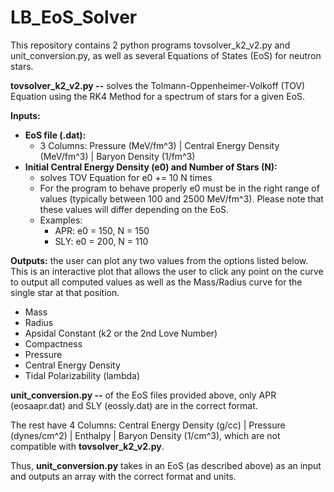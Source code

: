 # LB_EoS_Solver

This repository contains 2 python programs tovsolver_k2_v2.py and unit_conversion.py, as well as several Equations of States (EoS) for neutron stars. 

**tovsolver_k2_v2.py --** solves the Tolmann-Oppenheimer-Volkoff (TOV) Equation using the RK4 Method for a spectrum of stars for a given EoS. 

**Inputs:**
  - **EoS file (.dat):**
    - 3 Columns: Pressure (MeV/fm^3) | Central Energy Density (MeV/fm^3) | Baryon Density (1/fm^3)
  - **Initial Central Energy Density (e0) and Number of Stars (N):**
    - solves TOV Equation for e0 += 10 N times
    - For the program to behave properly e0 must be in the right range of values (typically between 100 and 2500 MeV/fm^3). Please note that these values will differ depending on the EoS.
    - Examples:  
      - APR: e0 = 150, N = 150
      - SLY: e0 = 200, N = 110

**Outputs:** the user can plot any two values from the options listed below. This is an interactive plot that allows the user to click any point on the curve to output all computed values as well as the Mass/Radius curve for the single star at that position. 
  - Mass
  - Radius
  - Apsidal Constant (k2 or the 2nd Love Number)
  - Compactness 
  - Pressure
  - Central Energy Density
  - Tidal Polarizability (lambda)


**unit_conversion.py --** of the EoS files provided above, only APR (eosaapr.dat) and SLY (eossly.dat) are in the correct format. 

The rest have 4 Columns: Central Energy Density (g/cc) | Pressure (dynes/cm^2) | Enthalpy | Baryon Density (1/cm^3), which are not compatible with **tovsolver_k2_v2.py**. 

Thus, **unit_conversion.py** takes in an EoS (as described above) as an input and outputs an array with the correct format and units.


